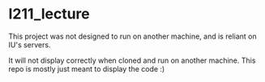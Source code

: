 # I211_lecture

This project was not designed to run on another machine, and is reliant on IU's servers.

It will not display correctly when cloned and run on another machine. This repo is mostly just meant to display the code :)
